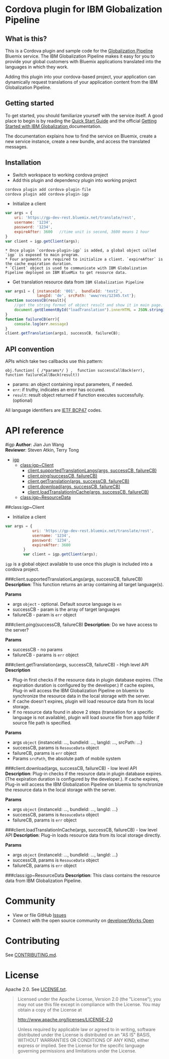 Cordova plugin for IBM Globalization Pipeline
===

<!--
/*    
 * Copyright IBM Corp. 2015
 *
 * Licensed under the Apache License, Version 2.0 (the "License");
 * you may not use this file except in compliance with the License.
 * You may obtain a copy of the License at
 *
 * http://www.apache.org/licenses/LICENSE-2.0
 *
 * Unless required by applicable law or agreed to in writing, software
 * distributed under the License is distributed on an "AS IS" BASIS,
 * WITHOUT WARRANTIES OR CONDITIONS OF ANY KIND, either express or implied.
 * See the License for the specific language governing permissions and
 * limitations under the License.
 */
-->

## What is this?

This is a Cordova plugin and sample code for the
[Globalization Pipeline](https://www.ng.bluemix.net/docs/#services/GlobalizationPipeline/index.html#globalization)
Bluemix service. The IBM Globalization Pipeline makes it easy for you to provide your global customers
with Bluemix applications translated into the languages in which they work.

Adding this plugin into your cordova-based project, your application can dynamically request translations of your application content
from the IBM Globalization Pipeline.

## Getting started

To get started, you should familiarize yourself with the service itself. A
good place to begin is by reading the [Quick Start Guide](https://github.com/IBM-Bluemix/gp-common#quick-start-guide) and the official [Getting Started with IBM Globalization ](https://www.ng.bluemix.net/docs/services/GlobalizationPipeline/index.html) documentation.

The documentation explains how to find the service on Bluemix, create a new service instance, create a new bundle, and access the translated messages.

## Installation

* Switch workspace to working cordova project
* Add this plugin and dependency plugin into working project
```javascript
cordova plugin add cordova-plugin-file
cordova plugin add cordova-plugin-igp
```

* Initialize a client
```javascript
var args = {
    uri: 'https://gp-dev-rest.bluemix.net/translate/rest',
    username: '1234',
	password: '1234',
	expireAfter: 3600   //time unit is second, 3600 means 1 hour
}
var client = igp.getClient(args);
```
    * Once plugin `cordova-plugin-igp` is added, a global object called `igp` is exposed to main program.
    * Four arguments are required to initialize a client. `expireAfter` is the cache expiration duration.
    * `Client` object is used to communicate with IBM Globalization Pipeline deployed on IBM BlueMix to get resource data.

* Get translation resource data from `IBM Globalization Pipeline`
```javascript
var args1 = { instanceId: '001',  bundleId: 'test2',
              langId: 'de', srcPath: 'www/res/12345.txt'};
function successCB(result){
    //get the string format of object result and show it in main page.
    document.getElementById("loadTranslation").innerHTML = JSON.stringify(result);
}
function failureCB(err){
	console.log(err.message)
}
client.getTranslation(args1, successCB, failureCB);
```

## API convention

APIs which take two callbacks use this pattern:

`obj.function( { /*params*/ } ,  function successCallBack(err), function failureCallBack(result))`

* params: an object containing input parameters, if needed.
* `err`: if truthy, indicates an error has occured.
* `result`: result object returned if function executes successfully.(optional)

All language identifiers are [IETF BCP47](http://tools.ietf.org/html/bcp47) codes.

API reference
===

#igp
**Author**: Jian Jun Wang  
**Reviewer**: Steven Atkin, Terry Tong

* [igp](#module_igp)
    * [class:igp~Client](#module_igp..Client)
        * [client.supportedTranslationLangs(args, successCB, failureCB)](#module_igp..Client#supportedTranslationLangs)
        * [client.ping(successCB, failureCB)](#module_igp..Client#ping)
        * [client.getTranslation(args, successCB, failureCB)](#module_igp..Client#getTranslation)
        * [client.download(args, successCB, failureCB)](#module_igp..Client#download)
        * [client.loadTranslationInCache(args, successCB, failureCB)](#module_igp..Client#loadTranslationInCache)
    * [class:igp~ResourceData](#module_igp..ResourceData)

<a name="module_igp"></a>  

<a name="module_igp..Client"></a>
##class:igp~Client
* Initialize a client
```javascript
var args = {
    		uri: 'https://gp-dev-rest.bluemix.net/translate/rest',
			username: '1234',
			password: '1234',
			expireAfter: 3600
		}
		var client = igp.getClient(args);
```
`igp` is a global object available to use once this plugin is included into a cordova project.

<a name="module_igp..Client#supportedTranslationLangs"></a>
###client.supportedTranslationLangs(args, successCB, failureCB)
**Description**: This function returns an array containing all target language(s).

**Params**

- args `object` - optional. Default source language is `en`
- successCB - param is the array of target languages
- failureCB - param is `err` object

<a name="module_igp..Client#ping"></a>
###client.ping(successCB, failureCB)
**Description**: Do we have access to the server?

**Params**

- successCB - no params
- failureCB - params is `err` object

<a name="module_igp..Client#getTranslation"></a>
###client.getTranslation(args, successCB, failureCB) - High level API
**Description**

- Plug-in first checks if the resource data in plugin database expires. (The expiration duration is configured by the developer.) If cache expires, Plug-in will access the IBM Globalization Pipeline on bluemix to synchronize the resource data in the local storage with the server.
- If cache doesn't expires, plugin will load resource data from its local storage.
- If no resource data found in above 2 steps (translation for a specific language is not available), plugin will load source file from app folder if source file path is specified.

**Params**

- args `object` {instanceId: ..., bundleId: ..., langId: ..., srcPath: ...}
- successCB, params is `ResouceData` object
- failureCB, params is `err` object
- Params `srcPath`, the absolute path of mobile system


<a name="module_igp..Client#download"></a>
###client.download(args, successCB, failureCB) - low level API
**Description**: Plug-in checks if the resource data in plugin database expires. (The expiration duration is configured by the developer.). If cache expires, Plug-in will access the IBM Globalization Pipeline on bluemix to synchronize the resource data in the local storage with the server.

**Params**

- args `object` {instanceId: ..., bundleId: ..., langId: ...}
- successCB, params is `ResouceData` object
- failureCB, params is `err` object


<a name="module_igp..Client#loadTranslationInCache"></a>
###client.loadTranslationInCache(args, successCB, failureCB) - low level API
**Description**: Plug-in loads resource data from its local storage directly.

**Params**

- args `object` {instanceId: ..., bundleId: ..., langId: ...}
- successCB, params is `ResouceData` object
- failureCB, params is `err` object

<a name="module_igp..ResourceData"></a>
###class:igp~ResourceData
**Description**: This class contains the resource data from IBM Globalization Pipeline.


Community
===
* View or file GitHub [Issues](https://github.com/IBM-Bluemix/gp-cordova-plugin/issues)
* Connect with the open source community on [developerWorks Open](https://developer.ibm.com/open/ibm-bluemix-globalization-pipeline/cordova-sdk/)

Contributing
===
See [CONTRIBUTING.md](CONTRIBUTING.md).

License
===
Apache 2.0. See [LICENSE.txt](LICENSE.txt).

> Licensed under the Apache License, Version 2.0 (the "License");
> you may not use this file except in compliance with the License.
> You may obtain a copy of the License at
>
> http://www.apache.org/licenses/LICENSE-2.0
>
> Unless required by applicable law or agreed to in writing, software
> distributed under the License is distributed on an "AS IS" BASIS,
> WITHOUT WARRANTIES OR CONDITIONS OF ANY KIND, either express or implied.
> See the License for the specific language governing permissions and
> limitations under the License.
